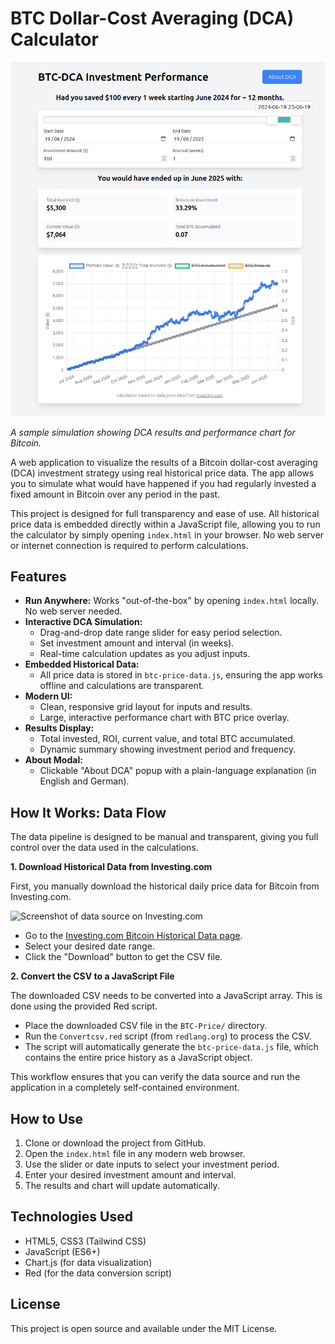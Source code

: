 # BTC Dollar-Cost Averaging (DCA) Calculator

![Screenshot of BTC-DCA Calculator](screenshot.png)

*A sample simulation showing DCA results and performance chart for Bitcoin.*

A web application to visualize the results of a Bitcoin dollar-cost averaging (DCA) investment strategy using real historical price data. The app allows you to simulate what would have happened if you had regularly invested a fixed amount in Bitcoin over any period in the past.

This project is designed for full transparency and ease of use. All historical price data is embedded directly within a JavaScript file, allowing you to run the calculator by simply opening `index.html` in your browser. No web server or internet connection is required to perform calculations.

## Features

- **Run Anywhere:** Works "out-of-the-box" by opening `index.html` locally. No web server needed.
- **Interactive DCA Simulation:**
  - Drag-and-drop date range slider for easy period selection.
  - Set investment amount and interval (in weeks).
  - Real-time calculation updates as you adjust inputs.
- **Embedded Historical Data:**
  - All price data is stored in `btc-price-data.js`, ensuring the app works offline and calculations are transparent.
- **Modern UI:**
  - Clean, responsive grid layout for inputs and results.
  - Large, interactive performance chart with BTC price overlay.
- **Results Display:**
  - Total invested, ROI, current value, and total BTC accumulated.
  - Dynamic summary showing investment period and frequency.
- **About Modal:**
  - Clickable "About DCA" popup with a plain-language explanation (in English and German).

## How It Works: Data Flow

The data pipeline is designed to be manual and transparent, giving you full control over the data used in the calculations.

**1. Download Historical Data from Investing.com**

First, you manually download the historical daily price data for Bitcoin from Investing.com.

![Screenshot of data source on Investing.com](Screenshot%20Invest%20Com.png)

- Go to the [Investing.com Bitcoin Historical Data page](https://www.investing.com/crypto/bitcoin/historical-data).
- Select your desired date range.
- Click the "Download" button to get the CSV file.

**2. Convert the CSV to a JavaScript File**

The downloaded CSV needs to be converted into a JavaScript array. This is done using the provided Red script.

- Place the downloaded CSV file in the `BTC-Price/` directory.
- Run the `Convertcsv.red` script (from `redlang.org`) to process the CSV.
- The script will automatically generate the `btc-price-data.js` file, which contains the entire price history as a JavaScript object.

This workflow ensures that you can verify the data source and run the application in a completely self-contained environment.

## How to Use

1.  Clone or download the project from GitHub.
2.  Open the `index.html` file in any modern web browser.
3.  Use the slider or date inputs to select your investment period.
4.  Enter your desired investment amount and interval.
5.  The results and chart will update automatically.

## Technologies Used

- HTML5, CSS3 (Tailwind CSS)
- JavaScript (ES6+)
- Chart.js (for data visualization)
- Red (for the data conversion script)

## License

This project is open source and available under the MIT License. 
